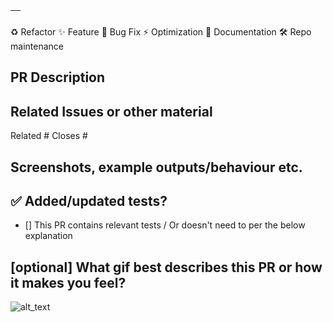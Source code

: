 | <!-- # Delete content types that don't apply to your pull request -->|
|-|
♻️ Refactor
✨ Feature
🦋 Bug Fix
⚡️ Optimization
📝 Documentation
🛠️ Repo maintenance

## PR Description


## Related Issues or other material
Related #
Closes #

## Screenshots, example outputs/behaviour etc.

## ✅ Added/updated tests?
- [] This PR contains relevant tests / Or doesn't need to per the below explanation

## [optional] What gif best describes this PR or how it makes you feel?
![alt_text](gif_link)
